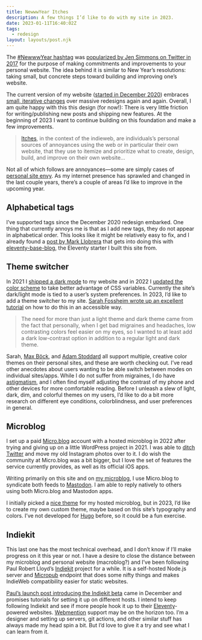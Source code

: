 ```yaml
---
title: NewwwYear Itches
description: A few things I’d like to do with my site in 2023.
date: 2023-01-11T16:40:02Z
tags:
  - redesign
layout: layouts/post.njk
---
```


The [#NewwwYear hashtag](https://indieweb.org/newwwyear) was [popularized by Jen Simmons on Twitter in 2017](https://twitter.com/jensimmons/status/943323088405581824) for the purpose of making commitments and improvements to your personal website. The idea behind it is similar to New Year’s resolutions: taking small, but concrete steps toward building and improving one’s website. 

The current version of my website ([started in December 2020](/posts/2020-newww-year/)) embraces [small, iterative changes](/tags/redesign/) over massive redesigns again and again. Overall, I am quite happy with this this design (for now!): There is very little friction for writing/publishing new posts and shipping new features. At the beginning of 2023 I want to continue building on this foundation and make a few improvements.

> [Itches](https://indieweb.org/itches), in the context of the indieweb, are individuals’s personal sources of annoyances using the web or in particular their own website, that they use to itemize and prioritize what to create, design, build, and improve on their own website...

Not all of which follows are annoyances&mdash;some are simply cases of [personal site envy](https://www.are.na/nick-simson/the-art-of-the-personal-website). As my internet presence has sprawled and changed in the last couple years, there’s a couple of areas I’d like to improve in the upcoming year.

## Alphabetical tags
I’ve supported tags since the December 2020 redesign embarked. One thing that currently annoys me is that as I add new tags, they do not appear in alphabetical order. This looks like it might be relatively easy to fix, and I already found a [post by Mark Llobrera](https://www.markllobrera.com/posts/eleventy-tag-list-sorting-and-post-count/) that gets into doing this with [eleventy-base-blog](https://github.com/11ty/eleventy-base-blog), the Eleventy starter I built this site from.

## Theme switcher
In 2021 I [shipped a dark mode](/posts/2021-redesign-dark-mode/) to my website and in 2022 I [updated the color scheme](/posts/2022-redesign-earth-tones/) to take better advantage of CSS variables. Currently the site’s dark/light mode is tied to a user’s system preferences. In 2023, I’d like to add a theme switcher to my site. [Sarah Fossheim wrote up an excellent tutorial](https://fossheim.io/writing/posts/accessible-theme-picker-html-css-js/) on how to do this in an accessible way. 

> The need for more than just a light theme and dark theme came from the fact that personally, when I get bad migraines and headaches, low contrasting colors feel easier on my eyes, so I wanted to at least add a dark low-contrast option in addition to a regular light and dark theme.

Sarah, [Max Böck](https://mxb.dev/), and [Adam Stoddard](https://aaadaaam.com/) all support multiple, creative color themes on their personal sites, and these are worth checking out. I’ve read other anecdotes about users wanting to be able switch between modes on individual sites/apps. While I do not suffer from migraines, I do have [astigmatism](https://www.mayoclinic.org/diseases-conditions/astigmatism/symptoms-causes/syc-20353835), and I often find myself adjusting the contrast of my phone and other devices for more comfortable reading. Before I unleash a slew of light, dark, dim, and colorful themes on my users, I’d like to do a bit more research on different eye conditions, colorblindness, and user preferences in general.

## Microblog 
I set up a paid [Micro.blog](https://micro.blog/) account with a hosted microblog in 2022 after trying and giving up on a little WordPress project in 2021. I was able to [ditch Twitter](/posts/2022-ditch-twitter/) and move my old Instagram photos over to it. I do wish the community at Micro.blog was a bit bigger, but I love the set of features the service currently provides, as well as its official iOS apps. 

Writing primarily on this site and on [my microblog](https://log.nicksimson.com/), I use Micro.blog to syndicate both feeds to [Mastodon](https://mastodon.design/@nsmsn). I am able to reply natively to others using both Micro.blog and Mastodon apps.

I initially picked a [nice theme](https://github.com/pimoore/microdotblog-tufte) for my hosted microblog, but in 2023, I’d like to create my own custom theme, maybe based on this site’s typography and colors. I’ve not developed for [Hugo](https://gohugo.io/) before, so it could be a fun exercise.

## Indiekit
This last one has the most technical overhead, and I don’t know if I’ll make progress on it this year or not. I have a desire to close the distance between my microblog and personal website (macroblog?) and I’ve been following Paul Robert Lloyd’s [Indiekit](https://getindiekit.com/) project for a while. It is a self-hosted Node.js server and [Micropub](https://indieweb.org/Micropub) endpoint that does some nifty things and makes IndieWeb compatibility easier for static websites.

[Paul’s launch post introducing the Indiekit beta](https://paulrobertlloyd.com/articles/2022/12/indiekit/) came in December and promises tutorials for setting it up on different hosts. I intend to keep following Indiekit and see if more people hook it up to their [Eleventy](https://11ty.dev)-powered websites. [Webmention](https://www.w3.org/TR/webmention/) support may be on the horizon too. I’m a designer and setting up servers, git actions, and other similar stuff has always made my head spin a bit. But I’d love to give it a try and see what I can learn from it.